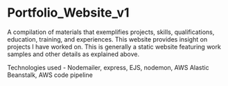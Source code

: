 # Portfolio_Website_v1

A compilation of materials that exemplifies projects, skills, qualifications, education, training, and experiences.
This website provides insight on projects I have worked on. This is generally a static website featuring work samples
and other details as explained above. 

Technologies used -
Nodemailer,
express,
EJS,
nodemon,
AWS Alastic Beanstalk,
AWS code pipeline
